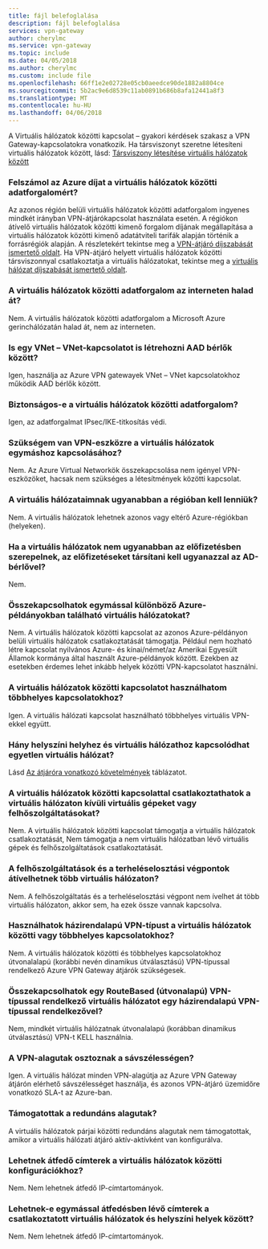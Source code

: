 ```yaml
---
title: fájl belefoglalása
description: fájl belefoglalása
services: vpn-gateway
author: cherylmc
ms.service: vpn-gateway
ms.topic: include
ms.date: 04/05/2018
ms.author: cherylmc
ms.custom: include file
ms.openlocfilehash: 66ff1e2e02728e05cb0aeedce90de1882a8804ce
ms.sourcegitcommit: 5b2ac9e6d8539c11ab0891b686b8afa12441a8f3
ms.translationtype: MT
ms.contentlocale: hu-HU
ms.lasthandoff: 04/06/2018
---
```

A Virtuális hálózatok közötti kapcsolat – gyakori kérdések szakasz a VPN Gateway-kapcsolatokra vonatkozik. Ha társviszonyt szeretne létesíteni virtuális hálózatok között, lásd: [Társviszony létesítése virtuális hálózatok között](../articles/virtual-network/virtual-network-peering-overview.md)

### <a name="does-azure-charge-for-traffic-between-vnets"></a>Felszámol az Azure díjat a virtuális hálózatok közötti adatforgalomért?

Az azonos régión belüli virtuális hálózatok közötti adatforgalom ingyenes mindkét irányban VPN-átjárókapcsolat használata esetén. A régiókon átívelő virtuális hálózatok közötti kimenő forgalom díjának megállapítása a virtuális hálózatok közötti kimenő adatátviteli tarifák alapján történik a forrásrégiók alapján. A részletekért tekintse meg a [VPN-átjáró díjszabását ismertető oldalt](https://azure.microsoft.com/pricing/details/vpn-gateway/). Ha VPN-átjáró helyett virtuális hálózatok közötti társviszonnyal csatlakoztatja a virtuális hálózatokat, tekintse meg a [virtuális hálózat díjszabását ismertető oldalt](https://azure.microsoft.com/pricing/details/virtual-network/).

### <a name="does-vnet-to-vnet-traffic-travel-across-the-internet"></a>A virtuális hálózatok közötti adatforgalom az interneten halad át?

Nem. A virtuális hálózatok közötti adatforgalom a Microsoft Azure gerinchálózatán halad át, nem az interneten.

### <a name="can-i-establish-a-vnet-to-vnet-connection-across-aad-tenants"></a>Is egy VNet – VNet-kapcsolatot is létrehozni AAD bérlők között?

Igen, használja az Azure VPN gatewayek VNet – VNet kapcsolatokhoz működik AAD bérlők között.

### <a name="is-vnet-to-vnet-traffic-secure"></a>Biztonságos-e a virtuális hálózatok közötti adatforgalom?

Igen, az adatforgalmat IPsec/IKE-titkosítás védi.

### <a name="do-i-need-a-vpn-device-to-connect-vnets-together"></a>Szükségem van VPN-eszközre a virtuális hálózatok egymáshoz kapcsolásához?

Nem. Az Azure Virtual Networkök összekapcsolása nem igényel VPN-eszközöket, hacsak nem szükséges a létesítmények közötti kapcsolat.

### <a name="do-my-vnets-need-to-be-in-the-same-region"></a>A virtuális hálózataimnak ugyanabban a régióban kell lenniük?

Nem. A virtuális hálózatok lehetnek azonos vagy eltérő Azure-régiókban (helyeken).

### <a name="if-the-vnets-are-not-in-the-same-subscription-do-the-subscriptions-need-to-be-associated-with-the-same-ad-tenant"></a>Ha a virtuális hálózatok nem ugyanabban az előfizetésben szerepelnek, az előfizetéseket társítani kell ugyanazzal az AD-bérlővel?

Nem.

### <a name="can-i-use-vnet-to-vnet-to-connect-virtual-networks-in-separate-azure-instances"></a>Összekapcsolhatok egymással különböző Azure-példányokban található virtuális hálózatokat? 

Nem. A virtuális hálózatok közötti kapcsolat az azonos Azure-példányon belüli virtuális hálózatok csatlakoztatását támogatja. Például nem hozható létre kapcsolat nyilvános Azure- és kínai/német/az Amerikai Egyesült Államok kormánya által használt Azure-példányok között. Ezekben az esetekben érdemes lehet inkább helyek közötti VPN-kapcsolatot használni.

### <a name="can-i-use-vnet-to-vnet-along-with-multi-site-connections"></a>A virtuális hálózatok közötti kapcsolatot használhatom többhelyes kapcsolatokhoz?

Igen. A virtuális hálózati kapcsolat használható többhelyes virtuális VPN-ekkel együtt.

### <a name="how-many-on-premises-sites-and-virtual-networks-can-one-virtual-network-connect-to"></a>Hány helyszíni helyhez és virtuális hálózathoz kapcsolódhat egyetlen virtuális hálózat?

Lásd [Az átjáróra vonatkozó követelmények](../articles/vpn-gateway/vpn-gateway-about-vpn-gateway-settings.md#requirements) táblázatot.

### <a name="can-i-use-vnet-to-vnet-to-connect-vms-or-cloud-services-outside-of-a-vnet"></a>A virtuális hálózatok közötti kapcsolattal csatlakoztathatok a virtuális hálózaton kívüli virtuális gépeket vagy felhőszolgáltatásokat?

Nem. A virtuális hálózatok közötti kapcsolat támogatja a virtuális hálózatok csatlakoztatását, Nem támogatja a nem virtuális hálózatban lévő virtuális gépek és felhőszolgáltatások csatlakoztatását.

### <a name="can-a-cloud-service-or-a-load-balancing-endpoint-span-vnets"></a>A felhőszolgáltatások és a terheléselosztási végpontok átívelhetnek több virtuális hálózaton?

Nem. A felhőszolgáltatás és a terheléselosztási végpont nem ívelhet át több virtuális hálózaton, akkor sem, ha ezek össze vannak kapcsolva.

### <a name="can-i-used-a-policybased-vpn-type-for-vnet-to-vnet-or-multi-site-connections"></a>Használhatok házirendalapú VPN-típust a virtuális hálózatok közötti vagy többhelyes kapcsolatokhoz?

Nem. A virtuális hálózatok közötti és többhelyes kapcsolatokhoz útvonalalapú (korábbi nevén dinamikus útválasztású) VPN-típussal rendelkező Azure VPN Gateway átjárók szükségesek.

### <a name="can-i-connect-a-vnet-with-a-routebased-vpn-type-to-another-vnet-with-a-policybased-vpn-type"></a>Összekapcsolhatok egy RouteBased (útvonalapú) VPN-típussal rendelkező virtuális hálózatot egy házirendalapú VPN-típussal rendelkezővel?

Nem, mindkét virtuális hálózatnak útvonalalapú (korábban dinamikus útválasztású) VPN-t KELL használnia.

### <a name="do-vpn-tunnels-share-bandwidth"></a>A VPN-alagutak osztoznak a sávszélességen?

Igen. A virtuális hálózat minden VPN-alagútja az Azure VPN Gateway átjárón elérhető sávszélességet használja, és azonos VPN-átjáró üzemidőre vonatkozó SLA-t az Azure-ban.

### <a name="are-redundant-tunnels-supported"></a>Támogatottak a redundáns alagutak?

A virtuális hálózatok párjai közötti redundáns alagutak nem támogatottak, amikor a virtuális hálózati átjáró aktív-aktívként van konfigurálva.

### <a name="can-i-have-overlapping-address-spaces-for-vnet-to-vnet-configurations"></a>Lehetnek átfedő címterek a virtuális hálózatok közötti konfigurációkhoz?

Nem. Nem lehetnek átfedő IP-címtartományok.

### <a name="can-there-be-overlapping-address-spaces-among-connected-virtual-networks-and-on-premises-local-sites"></a>Lehetnek-e egymással átfedésben lévő címterek a csatlakoztatott virtuális hálózatok és helyszíni helyek között?

Nem. Nem lehetnek átfedő IP-címtartományok.



